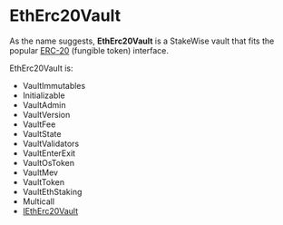 # EthErc20Vault

As the name suggests, **EthErc20Vault** is a StakeWise vault that fits the popular [ERC-20](https://ethereum.org/en/developers/docs/standards/tokens/erc-20/) (fungible token) interface.

EthErc20Vault is:

* VaultImmutables
* Initializable
* VaultAdmin
* VaultVersion
* VaultFee
* VaultState
* VaultValidators
* VaultEnterExit
* VaultOsToken
* VaultMev
* VaultToken
* VaultEthStaking
* Multicall
* [IEthErc20Vault](../../../contracts/interfaces/IEthErc20Vault.sol.md)
